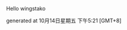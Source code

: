 <!--- 
The README.md is auto-generated. Do not edit.
--->

Hello wingstako

generated at 10月14日星期五 下午5:21 [GMT+8]